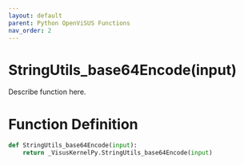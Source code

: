 ```yaml
---
layout: default
parent: Python OpenViSUS Functions
nav_order: 2
---
```


# StringUtils_base64Encode(input)

Describe function here.

# Function Definition

```python
def StringUtils_base64Encode(input):
    return _VisusKernelPy.StringUtils_base64Encode(input)
```